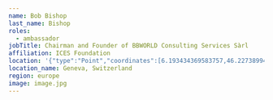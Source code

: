 ```yaml
---
name: Bob Bishop
last_name: Bishop
roles:
  - ambassador
jobTitle: Chairman and Founder of BBWORLD Consulting Services Sàrl
affiliation: ICES Foundation
location: '{"type":"Point","coordinates":[6.193434369583757,46.22738994528579]}'
location_name: Geneva, Switzerland
region: europe
image: image.jpg
---
```


